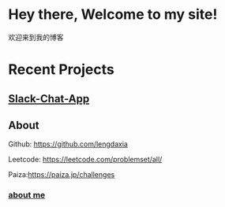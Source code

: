 # Hey there, Welcome to my site!

欢迎来到我的博客

# Recent Projects

## [Slack-Chat-App](/projects/slack-clone/readme.md)

## About

Github: https://github.com/lengdaxia

Leetcode: https://leetcode.com/problemset/all/

Paiza:https://paiza.jp/challenges

### [about me](/myblogs/about/aboutme)
